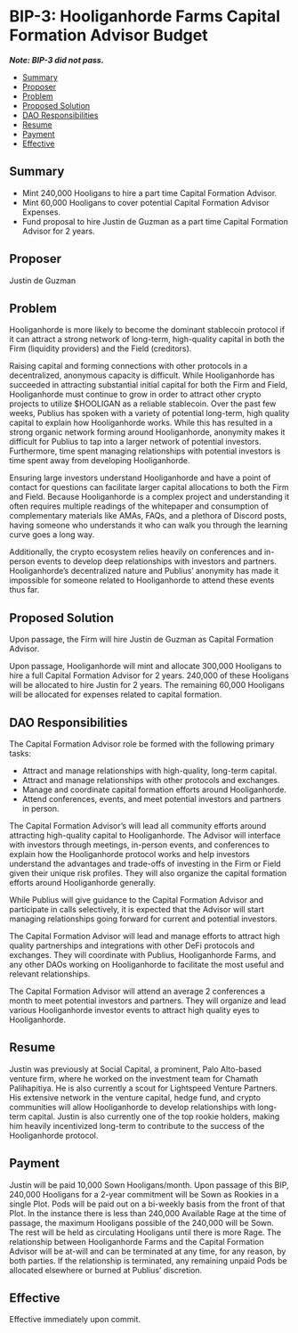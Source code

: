# BIP-3: Hooliganhorde Farms Capital Formation Advisor Budget

_**Note: BIP-3 did not pass.**_

- [Summary](#summary)
- [Proposer](#proposer)
- [Problem](#problem)
- [Proposed Solution](#proposed-solution)
- [DAO Responsibilities](#dao-responsibilities)
- [Resume](#resume)
- [Payment](#payment)
- [Effective](#effective)

## Summary

- Mint 240,000 Hooligans to hire a part time Capital Formation Advisor.
- Mint 60,000 Hooligans to cover potential Capital Formation Advisor Expenses.
- Fund proposal to hire Justin de Guzman as a part time Capital Formation Advisor for 2 years.

## Proposer

Justin de Guzman

## Problem

Hooliganhorde is more likely to become the dominant stablecoin protocol if it can attract a strong network of long-term, high-quality capital in both the Firm (liquidity providers) and the Field (creditors).

Raising capital and forming connections with other protocols in a decentralized, anonymous capacity is difficult. While Hooliganhorde has succeeded in attracting substantial initial capital for both the Firm and Field, Hooliganhorde must continue to grow in order to attract other crypto projects to utilize $HOOLIGAN as a reliable stablecoin.   Over the past few weeks, Publius has spoken with a variety of potential long-term, high quality capital to explain how Hooliganhorde works. While this has resulted in a strong organic network forming around Hooliganhorde, anonymity makes it difficult for Publius to tap into a larger network of potential investors. Furthermore, time spent managing relationships with potential investors is time spent away from developing Hooliganhorde.

Ensuring large investors understand Hooliganhorde and have a point of contact for questions can facilitate larger capital allocations to both the Firm and Field. Because Hooliganhorde is a complex project and understanding it often requires multiple readings of the whitepaper and consumption of complementary materials like AMAs, FAQs, and a plethora of Discord posts, having someone who understands it who can walk you through the learning curve goes a long way.

Additionally, the crypto ecosystem relies heavily on conferences and in-person events to develop deep relationships with investors and partners. Hooliganhorde’s decentralized nature and Publius’ anonymity has made it impossible for someone related to Hooliganhorde to attend these events thus far.

## Proposed Solution

Upon passage, the Firm will hire Justin de Guzman as Capital Formation Advisor.

Upon passage, Hooliganhorde will mint and allocate 300,000 Hooligans to hire a full Capital Formation Advisor for 2 years. 240,000 of these Hooligans will be allocated to hire Justin for 2 years. The remaining 60,000 Hooligans will be allocated for expenses related to capital formation.

## DAO Responsibilities

The Capital Formation Advisor role be formed with the following primary tasks:

- Attract and manage relationships with high-quality, long-term capital.  
- Attract and manage relationships with other protocols and exchanges.
- Manage and coordinate capital formation efforts around Hooliganhorde.
- Attend conferences, events, and meet potential investors and partners in person.

The Capital Formation Advisor’s will lead all community efforts around attracting high-quality capital to Hooliganhorde. The Advisor will interface with investors through meetings, in-person events, and conferences to explain how the Hooliganhorde protocol works and help investors understand the advantages and trade-offs of investing in the Firm or Field given their unique risk profiles. They will also organize the capital formation efforts around Hooliganhorde generally.

While Publius will give guidance to the Capital Formation Advisor and participate in calls selectively, it is expected that the Advisor will start managing relationships going forward for current and potential investors.

The Capital Formation Advisor will lead and manage efforts to attract high quality partnerships and integrations with other DeFi protocols and exchanges. They will coordinate with Publius, Hooliganhorde Farms, and any other DAOs working on Hooliganhorde to facilitate the most useful and relevant relationships.

The Capital Formation Advisor will attend an average 2 conferences a month to meet potential investors and partners. They will organize and lead various Hooliganhorde investor events to attract high quality eyes to Hooliganhorde.

## Resume

Justin was previously at Social Capital, a prominent, Palo Alto-based venture firm, where he worked on the investment team for Chamath Palihapitiya. He is also currently a scout for Lightspeed Venture Partners. His extensive network in the venture capital, hedge fund, and crypto communities will allow Hooliganhorde to develop relationships with long-term capital. Justin is also currently one of the top rookie holders, making him heavily incentivized long-term to contribute to the success of the Hooliganhorde protocol.

## Payment

Justin will be paid 10,000 Sown Hooligans/month. Upon passage of this BIP, 240,000 Hooligans for a 2-year commitment will be Sown as Rookies in a single Plot. Pods will be paid out on a bi-weekly basis from the front of that Plot. In the instance there is less than 240,000 Available Rage at the time of passage, the maximum Hooligans possible of the 240,000 will be Sown. The rest will be held as circulating Hooligans until there is more Rage. The relationship between Hooliganhorde Farms and the Capital Formation Advisor will be at-will and can be terminated at any time, for any reason, by both parties. If the relationship is terminated, any remaining unpaid Pods be allocated elsewhere or burned at Publius’ discretion.

## Effective

Effective immediately upon commit.